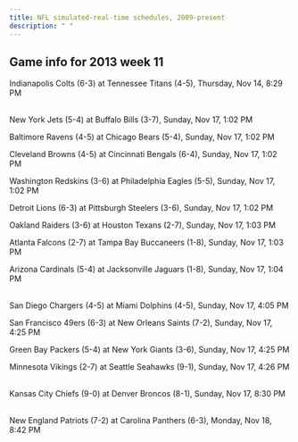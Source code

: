 ```yaml
---
title: NFL simulated-real-time schedules, 2009-present
description: " "
---
```


## Game info for 2013 week 11
Indianapolis Colts (6-3) at Tennessee Titans (4-5), Thursday, Nov 14, 8:29 PM

<br/>New York Jets (5-4) at Buffalo Bills (3-7), Sunday, Nov 17, 1:02 PM

Baltimore Ravens (4-5) at Chicago Bears (5-4), Sunday, Nov 17, 1:02 PM

Cleveland Browns (4-5) at Cincinnati Bengals (6-4), Sunday, Nov 17, 1:02 PM

Washington Redskins (3-6) at Philadelphia Eagles (5-5), Sunday, Nov 17, 1:02 PM

Detroit Lions (6-3) at Pittsburgh Steelers (3-6), Sunday, Nov 17, 1:02 PM

Oakland Raiders (3-6) at Houston Texans (2-7), Sunday, Nov 17, 1:03 PM

Atlanta Falcons (2-7) at Tampa Bay Buccaneers (1-8), Sunday, Nov 17, 1:03 PM

Arizona Cardinals (5-4) at Jacksonville Jaguars (1-8), Sunday, Nov 17, 1:04 PM

<br/>San Diego Chargers (4-5) at Miami Dolphins (4-5), Sunday, Nov 17, 4:05 PM

San Francisco 49ers (6-3) at New Orleans Saints (7-2), Sunday, Nov 17, 4:25 PM

Green Bay Packers (5-4) at New York Giants (3-6), Sunday, Nov 17, 4:25 PM

Minnesota Vikings (2-7) at Seattle Seahawks (9-1), Sunday, Nov 17, 4:26 PM

<br/>Kansas City Chiefs (9-0) at Denver Broncos (8-1), Sunday, Nov 17, 8:30 PM

<br/>New England Patriots (7-2) at Carolina Panthers (6-3), Monday, Nov 18, 8:42 PM

